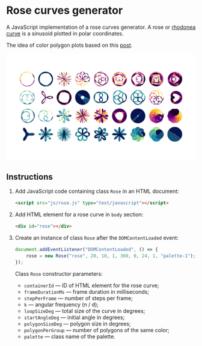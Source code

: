 # Rose curves generator

A JavaScript implementation of a rose curves generator. A rose or [rhodonea curve](https://en.wikipedia.org/wiki/Rose_(mathematics)) is a sinusoid plotted in polar coordinates. 

The idea of color polygon plots based on this [post](https://art-verse.com/2020/04/04/algorithmic-art-rose-rhodonea-curves/).

![Screenshots](./screenshots/rose-curves.png)

## Instructions

1. Add JavaScript code containing class `Rose` in an HTML document:

    ```html
    <script src="js/rose.js" type="text/javascript"></script>
    ```

2. Add HTML element for a rose curve in `body` section:

    ```html
    <div id="rose"></div>
    ```

3. Сreate an instance of class `Rose` after the `DOMContentLoaded` event:

    ```js
    document.addEventListener("DOMContentLoaded", () => {
        rose = new Rose("rose", 20, 10, 1, 360, 0, 24, 1, "palette-1");
    });
    ```

    Class `Rose` constructor parameters:
    - `containerId` — ID of HTML element for the rose curve;
    - `frameDurationMs` — frame duration in milliseconds;
    - `stepPerFrame` — number of steps per frame;
    - `k` — angular frequency (n / d);
    - `loopSizeDeg` — total size of the curve in degrees;
    - `startAngleDeg` — initial angle in degrees;
    - `polygonSizeDeg` — polygon size in degrees;
    - `polygonPerGroup` — number of polygons of the same color;
    - `palette` — class name of the palette.
